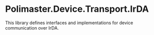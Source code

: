 # Polimaster.Device.Transport.IrDA

This library defines interfaces and implementations for device communication over IrDA.